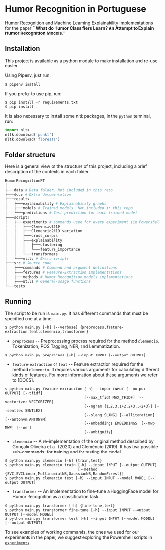 # Humor Recognition in Portuguese

Humor Recognition and Machine Learning Explainability implementations for the paper **``What do Humor Classifiers Learn? An Attempt to Explain Humor Recognition Models**.''

## Installation

This project is available as a python module to make installation and re-use easier.

Using Pipenv, just run:
```shell
$ pipenv install
```

If you prefer to use pip, run:
```shell
$ pip install -r requirements.txt
$ pip install .
```

It is also necessary to install some nltk packages, in the `python` terminal, run:

```python
import nltk
nltk.download('punkt')
nltk.download('floresta')
```

## Folder structure

Here is a general view of the structure of this project, including a brief description of the contents in each folder.

```bash
HumorRecognitionPT
│
├───data # Data folder. Not included in this repo
├───docs # Extra documentation
├───results
│   ├───explainability # Explainability graphs
│   ├───models # Trained models. Not included in this repo
│   └───predictions # Test prediction for each trained model
├───scripts
│   ├───experiments # Commands used for every experiment (in Powershell)
│   │   ├───Clemencio2019
│   │   ├───Clemencio2019_variation
│   │   ├───cross_corpus
│   │   ├───explainability
│   │   │   ├───clustering
│   │   │   └───feature_importance
│   │   └───transformers
│   └───utils # Extra scripts
├───src # Source code
│   ├───commands # Command and argument definitions
│   ├───features # Feature-Extraction implementations
│   ├───methods # Humor Recognition models implementations
│   ├───utils # General-usage functions
└───tests
```

## Running

The script to be run is `main.py`. It has different commands that must be specified one at a time:

```shell
$ python main.py [-h] [--verbose] {preprocess,feature-extraction,feat,clemencio,transformer}
```

- `preprocess` -- Preprocessing process required for the method `clemencio`. Tokenization, POS Tagging, NER, and Lemmatization.

```shell
$ python main.py preprocess [-h] --input INPUT [--output OUTPUT]
```

- `feature-extraction` or `feat` -- Feature extraction required for the method `clemencio`. It requires various arguments for calculating different kinds of features. For more information about these arguments we refer to [DOCS].

```shell
$ python main.py feature-extraction [-h] --input INPUT [--output OUTPUT] [--tfidf]
                                    [--max_tfidf MAX_TFIDF] [--vectorizer VECTORIZER]
                                    [--ngram {1,2,3,1+2,2+3,1+2+3}] [--sentlex SENTLEX]
                                    [--slang SLANG] [--alliteration] [--antonym ANTONYM]
                                    [--embeddings EMBEDDINGS] [--mwp MWP] [--ner]
                                    [--ambiguity]
```
- `clemencio` -- A re-implementation of the original method described by Gonçalo Oliveira et al. (2020) and Clemêncio (2019). It has two possible sub-commands: for training and for testing the model.

```shell
$ python main.py clemencio [-h] {train,test}
$ python main.py clemencio train [-h] --input INPUT [--output OUTPUT]
                                 [--method {SVC,SVCLinear,MultinomialNB,GaussianNB,RandomForest}]
$ python main.py clemencio test [-h] --input INPUT --model MODEL [--output OUTPUT]
```

- `transformer` -- An implementation to fine-tune a HuggingFace model for Humor Recognition as a classification task.

```shell
$ python main.py transformer [-h] {fine-tune,test}
$ python main.py transformer fine-tune [-h] --input INPUT --output OUTPUT [--model MODEL]
$ python main.py transformer test [-h] --input INPUT [--model MODEL] [--output OUTPUT]
```
To see examples of working commands, the ones we used for our experiments in the paper, we suggest exploring the Powershell scripts in [`experiments`](https://github.com/Superar/HumorRecognitionPT/tree/master/scripts/experiments).


